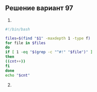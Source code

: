 ## Решение вариант 97 
 1. 
```bash
#!/bin/bash

files=$(find "$1" -maxdepth 1 -type f)
for file in $files
do
if [ 1 -eq "$(grep -c "^#!" "$file")" ]
then
((cnt++))
fi
done
echo "$cnt"
``` 
2.
```bash
```